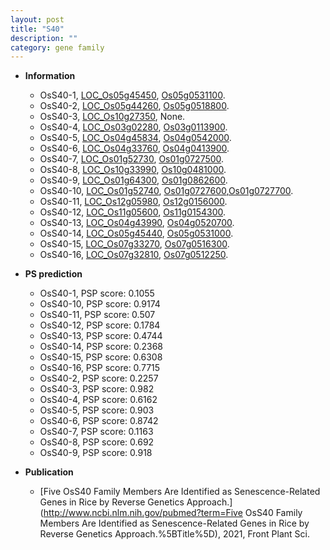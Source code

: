 ```yaml
---
layout: post
title: "S40"
description: ""
category: gene family
---
```


* **Information**  
    + OsS40-1, [LOC_Os05g45450](http://rice.uga.edu/cgi-bin/ORF_infopage.cgi?orf=LOC_Os05g45450), [Os05g0531100](http://rapdb.dna.affrc.go.jp/viewer/gbrowse_details/irgsp1?name=Os05g0531100).
    + OsS40-2, [LOC_Os05g44260](http://rice.uga.edu/cgi-bin/ORF_infopage.cgi?orf=LOC_Os05g44260), [Os05g0518800](http://rapdb.dna.affrc.go.jp/viewer/gbrowse_details/irgsp1?name=Os05g0518800).
    + OsS40-3, [LOC_Os10g27350](http://rice.uga.edu/cgi-bin/ORF_infopage.cgi?orf=LOC_Os10g27350), None.
    + OsS40-4, [LOC_Os03g02280](http://rice.uga.edu/cgi-bin/ORF_infopage.cgi?orf=LOC_Os03g02280), [Os03g0113900](http://rapdb.dna.affrc.go.jp/viewer/gbrowse_details/irgsp1?name=Os03g0113900).
    + OsS40-5, [LOC_Os04g45834](http://rice.uga.edu/cgi-bin/ORF_infopage.cgi?orf=LOC_Os04g45834), [Os04g0542000](http://rapdb.dna.affrc.go.jp/viewer/gbrowse_details/irgsp1?name=Os04g0542000).
    + OsS40-6, [LOC_Os04g33760](http://rice.uga.edu/cgi-bin/ORF_infopage.cgi?orf=LOC_Os04g33760), [Os04g0413900](http://rapdb.dna.affrc.go.jp/viewer/gbrowse_details/irgsp1?name=Os04g0413900).
    + OsS40-7, [LOC_Os01g52730](http://rice.uga.edu/cgi-bin/ORF_infopage.cgi?orf=LOC_Os01g52730), [Os01g0727500](http://rapdb.dna.affrc.go.jp/viewer/gbrowse_details/irgsp1?name=Os01g0727500).
    + OsS40-8, [LOC_Os10g33990](http://rice.uga.edu/cgi-bin/ORF_infopage.cgi?orf=LOC_Os10g33990), [Os10g0481000](http://rapdb.dna.affrc.go.jp/viewer/gbrowse_details/irgsp1?name=Os10g0481000).
    + OsS40-9, [LOC_Os01g64300](http://rice.uga.edu/cgi-bin/ORF_infopage.cgi?orf=LOC_Os01g64300), [Os01g0862600](http://rapdb.dna.affrc.go.jp/viewer/gbrowse_details/irgsp1?name=Os01g0862600).
    + OsS40-10, [LOC_Os01g52740](http://rice.uga.edu/cgi-bin/ORF_infopage.cgi?orf=LOC_Os01g52740), [Os01g0727600](http://rapdb.dna.affrc.go.jp/viewer/gbrowse_details/irgsp1?name=Os01g0727600),[Os01g0727700](http://rapdb.dna.affrc.go.jp/viewer/gbrowse_details/irgsp1?name=Os01g0727700).
    + OsS40-11, [LOC_Os12g05980](http://rice.uga.edu/cgi-bin/ORF_infopage.cgi?orf=LOC_Os12g05980), [Os12g0156000](http://rapdb.dna.affrc.go.jp/viewer/gbrowse_details/irgsp1?name=Os12g0156000).
    + OsS40-12, [LOC_Os11g05600](http://rice.uga.edu/cgi-bin/ORF_infopage.cgi?orf=LOC_Os11g05600), [Os11g0154300](http://rapdb.dna.affrc.go.jp/viewer/gbrowse_details/irgsp1?name=Os11g0154300).
    + OsS40-13, [LOC_Os04g43990](http://rice.uga.edu/cgi-bin/ORF_infopage.cgi?orf=LOC_Os04g43990), [Os04g0520700](http://rapdb.dna.affrc.go.jp/viewer/gbrowse_details/irgsp1?name=Os04g0520700).
    + OsS40-14, [LOC_Os05g45440](http://rice.uga.edu/cgi-bin/ORF_infopage.cgi?orf=LOC_Os05g45440), [Os05g0531000](http://rapdb.dna.affrc.go.jp/viewer/gbrowse_details/irgsp1?name=Os05g0531000).
    + OsS40-15, [LOC_Os07g33270](http://rice.uga.edu/cgi-bin/ORF_infopage.cgi?orf=LOC_Os07g33270), [Os07g0516300](http://rapdb.dna.affrc.go.jp/viewer/gbrowse_details/irgsp1?name=Os07g0516300).
    + OsS40-16, [LOC_Os07g32810](http://rice.uga.edu/cgi-bin/ORF_infopage.cgi?orf=LOC_Os07g32810), [Os07g0512250](http://rapdb.dna.affrc.go.jp/viewer/gbrowse_details/irgsp1?name=Os07g0512250).

* **PS prediction**
    + OsS40-1, PSP score: 0.1055
    + OsS40-10, PSP score: 0.9174
    + OsS40-11, PSP score: 0.507
    + OsS40-12, PSP score: 0.1784
    + OsS40-13, PSP score: 0.4744
    + OsS40-14, PSP score: 0.2368
    + OsS40-15, PSP score: 0.6308
    + OsS40-16, PSP score: 0.7715
    + OsS40-2, PSP score: 0.2257
    + OsS40-3, PSP score: 0.982
    + OsS40-4, PSP score: 0.6162
    + OsS40-5, PSP score: 0.903
    + OsS40-6, PSP score: 0.8742
    + OsS40-7, PSP score: 0.1163
    + OsS40-8, PSP score: 0.692
    + OsS40-9, PSP score: 0.918

* **Publication**  
    + [Five OsS40 Family Members Are Identified as Senescence-Related Genes in Rice by Reverse Genetics Approach.](http://www.ncbi.nlm.nih.gov/pubmed?term=Five OsS40 Family Members Are Identified as Senescence-Related Genes in Rice by Reverse Genetics Approach.%5BTitle%5D), 2021, Front Plant Sci.


